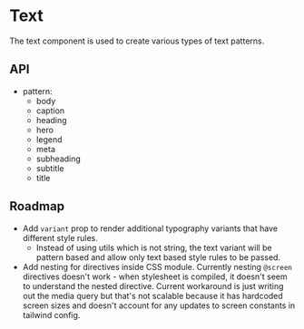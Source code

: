 # Text

The text component is used to create various types of text patterns.

## API

- pattern:
  - body
  - caption
  - heading
  - hero
  - legend
  - meta
  - subheading
  - subtitle
  - title

## Roadmap

- Add `variant` prop to render additional typography variants that have different style rules.
  - Instead of using utils which is not string, the text variant will be pattern based and allow only text based style rules to be passed.
- Add nesting for directives inside CSS module. Currently nesting `@screen` directives doesn't work - when stylesheet is compiled, it doesn't seem to understand the nested directive. Current workaround is just writing out the media query but that's not scalable because it has hardcoded screen sizes and doesn't account for any updates to screen constants in tailwind config.
